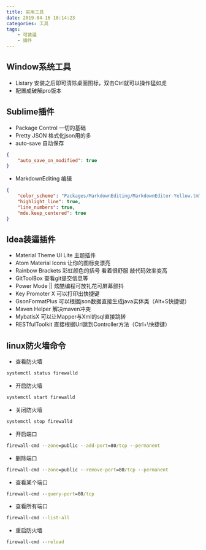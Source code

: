 ```yaml
---
title: 实用工具
date: 2019-04-16 18:14:23
categories: 工具
tags:
    - 可装逼
    - 插件
---
```


Window系统工具
---

* Listary 安装之后即可清除桌面图标，双击Ctrl就可以操作猛如虎
* 配置成破解pro版本

Sublime插件
---

* Package Control 一切的基础
* Pretty JSON 格式化json用的多
* auto-save 自动保存

```json
{
    "auto_save_on_modified": true
}
```

* MarkdownEditing 编辑

```json
{
    "color_scheme": "Packages/MarkdownEditing/MarkdownEditor-Yellow.tmTheme",
    "highlight_line": true,
    "line_numbers": true,
    "mde.keep_centered": true
}
```

Idea装逼插件
---

* Material Theme UI Lite 主题插件
* Atom Material Icons 让你的图标变漂亮
* Rainbow Brackets 彩虹颜色的括号 看着很舒服 敲代码效率变高
* GitToolBox 查看git提交信息等
* Power Mode || 炫酷编程可放礼花可屏幕颤抖
* Key Promoter X 可以打印出快捷键
* GsonFormatPlus 可以根据json数据直接生成java实体类（Alt+S快捷键）
* Maven Helper 解决maven冲突
* MybatisX 可以让Mapper与Xml的sql直接跳转
* RESTfulToolkit 直接根据Url跳到Controller方法（Ctrl+\快捷键）

linux防火墙命令
---

* 查看防火墙
```cmd
systemctl status firewalld
```
* 开启防火墙
```cmd
systemctl start firewalld
```
* 关闭防火墙
```cmd
systemctl stop firewalld
```
* 开启端口 
```cmd
firewall-cmd --zone=public --add-port=80/tcp --permanent
```
* 删除端口
```cmd
firewall-cmd --zone=public --remove-port=80/tcp --permanent
```
* 查看某个端口 
```cmd
firewall-cmd --query-port=80/tcp 
```
* 查看所有端口
```cmd
firewall-cmd --list-all
```
* 重启防火墙 
```cmd
firewall-cmd --reload
```